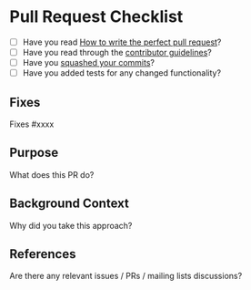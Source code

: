 # Pull Request Checklist

* [ ] Have you read [How to write the perfect pull request](https://github.com/blog/1943-how-to-write-the-perfect-pull-request)?
* [ ] Have you read through the [contributor guidelines](https://github.com/ReactiveMongo/ReactiveMongo/blob/master/CONTRIBUTING.md#reactivemongo-developer--contributor-guidelines)?
* [ ] Have you [squashed your commits](https://www.playframework.com/documentation/2.4.x/WorkingWithGit#Squashing-commits)?
* [ ] Have you added tests for any changed functionality?

## Fixes

Fixes #xxxx

## Purpose

What does this PR do?

## Background Context

Why did you take this approach?

## References

Are there any relevant issues / PRs / mailing lists discussions?
